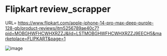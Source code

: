 # Flipkart review_scrapper
URL= https://www.flipkart.com/apple-iphone-14-pro-max-deep-purple-128-gb/product-reviews/itm5256789ae40c7?pid=MOBGHWFHCWHXRZZJ&lid=LSTMOBGHWFHCWHXRZZJ9EECH5&marketplace=FLIPKART&page=1

![image](https://github.com/sankar0453/review_scrapper/assets/29380866/ecc77411-cc98-4f96-adc8-2e81b55d8394)

